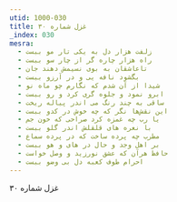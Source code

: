 ```yaml
---
utid: 1000-030
title: غزل شماره ۳۰
_index: 030
mesra:
  - زلفت هزار دل به یکی تار مو ببست
  - راه هزار چاره گر از چار سو ببست
  - تاعاشقان به بوی نسیمش دهند جان
  - بگشود نافه یی و در آرزو ببست
  - شیدا از آن شدم که نگارم چو ماه نو
  - ابرو نمود و جلوه گری کرد و رو ببست
  - ساقی به چند رنگ می اندر پیاله ریخت
  - این نقش‌ها نگر که چه خوش در کدو ببست
  - یا رب چه غمزه کرد صراحی که خون جم
  - با نعره های قلقلش اندر گلو ببست
  - مطرب چه پرده ساخت که در پرده سماع
  - بر اهل وجد و حال در های و هو ببست
  - حافظ هرآن که عشق نورزید و وصل خواست
  - احرام طوف کعبه دل بی وضو ببست
---
```

غزل شماره ۳۰
